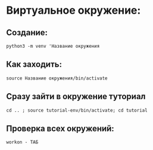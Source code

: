 # Виртуальное окружение:

## Создание:
    python3 -m venv 'Название окружения

## Как заходить:
    source Название окружения/bin/activate

## Сразу зайти в окружение туториал
    cd .. ; source tutorial-env/bin/activate; cd tutorial
    
## Проверка всех окружений:
    workon - ТАБ